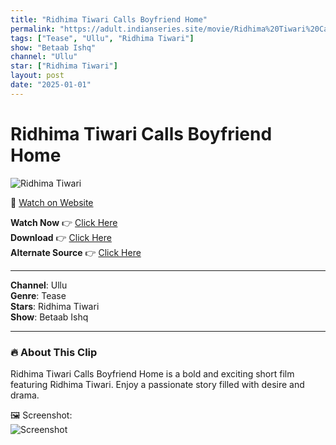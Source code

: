 ```yaml
---
title: "Ridhima Tiwari Calls Boyfriend Home"
permalink: "https://adult.indianseries.site/movie/Ridhima%20Tiwari%20Calls%20Boyfriend%20Home"
tags: ["Tease", "Ullu", "Ridhima Tiwari"]
show: "Betaab Ishq"
channel: "Ullu"
star: ["Ridhima Tiwari"]
layout: post
date: "2025-01-01"
---
```


# Ridhima Tiwari Calls Boyfriend Home

![Ridhima Tiwari](https://shorts.desisins.com/wp-content/uploads/2024/04/Ridhimaa-Tiwari-Bataab-Ishq-Ullu-DesiSins.com_.jpg)

🔗 [Watch on Website](https://adult.indianseries.site/movie/Ridhima%20Tiwari%20Calls%20Boyfriend%20Home)

**Watch Now** 👉 [Click Here](https://adult.indianseries.site/movie/Ridhima%20Tiwari%20Calls%20Boyfriend%20Home)  
**Download** 👉 [Click Here](https://adult.indianseries.site/movie/Ridhima%20Tiwari%20Calls%20Boyfriend%20Home)  
**Alternate Source** 👉 [Click Here](https://adult.indianseries.site/movie/Ridhima%20Tiwari%20Calls%20Boyfriend%20Home)

---

**Channel**: Ullu  
**Genre**: Tease  
**Stars**: Ridhima Tiwari  
**Show**: Betaab Ishq

---

### 🔥 About This Clip

Ridhima Tiwari Calls Boyfriend Home is a bold and exciting short film featuring Ridhima Tiwari. Enjoy a passionate story filled with desire and drama.
 
🖼️ Screenshot:  
![Screenshot](https://shorts.desisins.com/wp-content/uploads/2024/04/Ridhimaa-Tiwari-Bataab-Ishq-Ullu-DesiSins.com_.jpg)

